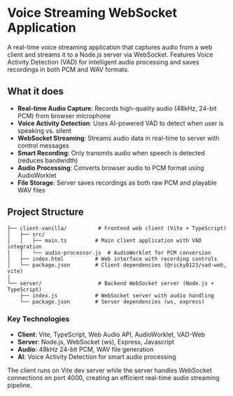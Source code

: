# Voice Streaming WebSocket Application

A real-time voice streaming application that captures audio from a web client and streams it to a Node.js server via WebSocket. Features Voice Activity Detection (VAD) for intelligent audio processing and saves recordings in both PCM and WAV formats.

## What it does

- **Real-time Audio Capture**: Records high-quality audio (48kHz, 24-bit PCM) from browser microphone
- **Voice Activity Detection**: Uses AI-powered VAD to detect when user is speaking vs. silent
- **WebSocket Streaming**: Streams audio data in real-time to server with control messages
- **Smart Recording**: Only transmits audio when speech is detected (reduces bandwidth)
- **Audio Processing**: Converts browser audio to PCM format using AudioWorklet
- **File Storage**: Server saves recordings as both raw PCM and playable WAV files

## Project Structure

```
├── client-vanilla/          # Frontend web client (Vite + TypeScript)
│   ├── src/
│   │   ├── main.ts         # Main client application with VAD integration
│   │   └── audio-processor.js  # AudioWorklet for PCM conversion
│   ├── index.html          # Web interface with recording controls
│   └── package.json        # Client dependencies (@ricky0123/vad-web, vite)
│
└── server/                  # Backend WebSocket server (Node.js + TypeScript)
    ├── index.js            # WebSocket server with audio handling
    └── package.json        # Server dependencies (ws, express)
```

### Key Technologies

- **Client**: Vite, TypeScript, Web Audio API, AudioWorklet, VAD-Web
- **Server**: Node.js, WebSocket (ws), Express, Javascript
- **Audio**: 48kHz 24-bit PCM, WAV file generation
- **AI**: Voice Activity Detection for smart audio processing

The client runs on Vite dev server while the server handles WebSocket connections on port 4000, creating an efficient real-time audio streaming pipeline.
